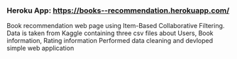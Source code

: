 
### Heroku App: https://books--recommendation.herokuapp.com/
Book recommendation web page using Item-Based Collaborative Filtering.
Data is taken from Kaggle containing three csv files about Users, Book information, Rating information
Performed data cleaning and devloped simple web application
